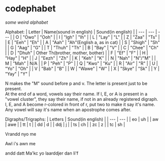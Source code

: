 # codephabet

*some weird alphabet*

Alphabet:
| Letter | Name(sound in english) | Sound(in english) |
| --- | --- | --- |
| O | "Owo" | "Ooh" |
| I | "Igh" | "Ih" |
| L | "Lay" | "L" |
| Z | "Zaa" | "Ts" |
| E | "Eeh" | "Eh" |
| A | "Aah" | "Ah"(English a, as in cat) |
| S | "Shigh" | "Sh" |
| G | "Aag" | "G" |
| T | "Thuh" | "Th" |
| B | "Bay" | "V" |
| C | "Chee" | "Ch" |
| D | "Dhuh" | Other Th(brother, mother, bother) |
| F | "Ef" | "F" |
| H | "Hay" | "H" |
| J | "Eezh" | "Zh" |
| K | "Keh" | "K" |
| N | "Nah" | "N"/"M" |
| M | "Mah" | N/A |
| P | "Peh" | "P" |
| Q | "Kwo" | "Ku" |
| R | "Air" | "R" |
| U | "Yo" | "Oh" |
| V | "Bab" | "B" |
| W | "Wawe" | "W" |
| X | "Skye" | "Sk" |
| Y | "Yay" | "Y" |

N makes the "M" sound before p and v. The letter is present just to be present.  
At the end of a word, vowels say their name.
If I, E, or A is present in a "vowel cluster", they say their name, if not in an already registered digraph.  
I, E, and A become r-colored in front of r, put two to make it say it's name.
Any vowel will say it's name when an apostrophe comes after.

Digraphs/Trigraphs:
| Letters | Sound(in english) |
| --- | --- |
| eo | uh |
| aw | awe |
| tt | t |
| dd | d |
| ddj | j |
| ts | ch |
| zc | z |
| tc | sh |

Vrandd nyo me

Awl i's awn me

andd datt Ma'kc yo laarddjer dan li'f
